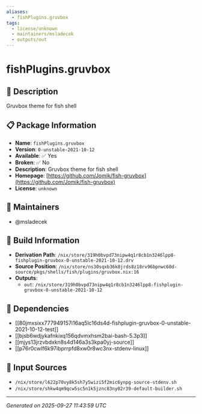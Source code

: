 ```yaml
---
aliases:
  - fishPlugins.gruvbox
tags:
  - license/unknown
  - maintainers/msladecek
  - outputs/out
---
```


# fishPlugins.gruvbox

## 📝 Description

Gruvbox theme for fish shell

## 📋 Package Information

- **Name**: `fishPlugins.gruvbox`
- **Version**: `0-unstable-2021-10-12`
- **Available**: ✅ Yes
- **Broken**: ✅ No
- **Description**: Gruvbox theme for fish shell
- **Homepage**: [https://github.com/Jomik/fish-gruvbox](https://github.com/Jomik/fish-gruvbox)
- **License**: `unknown`
## 👥 Maintainers

- @msladecek


## 🔧 Build Information

- **Derivation Path**: `/nix/store/319h0bvpd73nipw4q1r8cb1n3246lpp8-fishplugin-gruvbox-0-unstable-2021-10-12.drv`
- **Source Position**: `/nix/store/ns30sqxb36k8jrds8z18rv96bpnwc60d-source/pkgs/shells/fish/plugins/gruvbox.nix:16`
- **Outputs**:
  - `out`:  `/nix/store/319h0bvpd73nipw4q1r8cb1n3246lpp8-fishplugin-gruvbox-0-unstable-2021-10-12`

## 🔗 Dependencies

- [[80jmxsixx777949157i16aq5lc16ds4d-fishplugin-gruvbox-0-unstable-2021-10-12-test]]
- [[bjsb6wdjykafnkixq156qdvmxhsm2bai-bash-5.3p3]]
- [[mjys13jrzvbdxkn8s4d146a3s3kpa0yj-source]]
- [[p76r0cwlf6k97ibprrpfd8xw0r8wc3nx-stdenv-linux]]

## 📁 Input Sources

- `/nix/store/l622p70vy8k5sh7y5wizi5f2mic6ynpg-source-stdenv.sh`
- `/nix/store/shkw4qm9qcw5sc5n1k5jznc83ny02r39-default-builder.sh`

---
*Generated on 2025-09-27 11:43:59 UTC*
